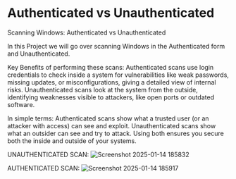 # Authenticated vs Unauthenticated
Scanning Windows: Authenticated vs Unauthenticated

In this Project we will go over scanning Windows in the Authenticated form and Unauthenticated. 

Key Benefits of performing these scans:
Authenticated scans use login credentials to check inside a system for vulnerabilities like weak passwords, missing updates, or misconfigurations, giving a detailed view of internal risks. Unauthenticated scans look at the system from the outside, identifying weaknesses visible to attackers, like open ports or outdated software.

In simple terms:
Authenticated scans show what a trusted user (or an attacker with access) can see and exploit.
Unauthenticated scans show what an outsider can see and try to attack.
Using both ensures you secure both the inside and outside of your systems.

UNAUTHENTICATED SCAN:
![Screenshot 2025-01-14 185832](https://github.com/user-attachments/assets/aa2f7853-df01-4c55-905e-6b6daac065bf)

AUTHENTICATED SCAN:
![Screenshot 2025-01-14 185917](https://github.com/user-attachments/assets/6700282c-240b-4b36-8083-ec8a2c1cee1d)
